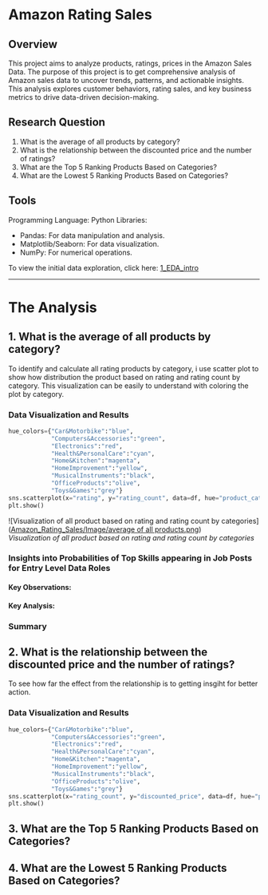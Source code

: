 # Amazon Rating Sales

## Overview
This project aims to analyze products, ratings, prices in the Amazon Sales Data. The purpose of this project is to get comprehensive analysis of Amazon sales data to uncover trends, patterns, and actionable insights. This analysis explores customer behaviors, rating sales, and key business metrics to drive data-driven decision-making.

## Research Question
1. What is the average of all products by category?
2. What is the relationship between the discounted price and the number of ratings?
3. What are the Top 5 Ranking Products Based on Categories?
4. What are the Lowest 5 Ranking Products Based on Categories?

## Tools
Programming Language: Python
Libraries:
  - Pandas: For data manipulation and analysis.
  - Matplotlib/Seaborn: For data visualization.
  - NumPy: For numerical operations.

To view the initial data exploration, click here:
[1_EDA_intro](Python_Data_Project/3_Project/1_EDA_intro.ipynb)

---

# The Analysis
## 1. What is the average of all products by category?
To identify and calculate all rating products by category, i use scatter plot to show how distribution the product based on rating and rating count by category. This visualization can be easily to understand with coloring the plot by category.
### Data Visualization and Results
```python
hue_colors={"Car&Motorbike":"blue", 
            "Computers&Accessories":"green",
            "Electronics":"red",
            "Health&PersonalCare":"cyan",
            "Home&Kitchen":"magenta",
            "HomeImprovement":"yellow",
            "MusicalInstruments":"black",
            "OfficeProducts":"olive",
            "Toys&Games":"grey"}
sns.scatterplot(x="rating", y="rating_count", data=df, hue="product_category", palette=hue_colors)
plt.show()
```
![Visualization of all product based on rating and rating count by categories]([Amazon_Rating_Sales/Image/average of all products.png](https://github.com/ArrofiFahmi/Amazon_Rating_Sales/blob/main/Images/average%20of%20all%20products%20.png))
<br> *Visualization of all product based on rating and rating count by categories*
  
### Insights into Probabilities of Top Skills appearing in Job Posts for Entry Level Data Roles
#### Key Observations:
#### Key Analysis:
### Summary

## 2. What is the relationship between the discounted price and the number of ratings?
To see how far the effect from the relationship is to getting insgiht for better action.
### Data Visualization and Results
```python
hue_colors={"Car&Motorbike":"blue", 
            "Computers&Accessories":"green",
            "Electronics":"red",
            "Health&PersonalCare":"cyan",
            "Home&Kitchen":"magenta",
            "HomeImprovement":"yellow",
            "MusicalInstruments":"black",
            "OfficeProducts":"olive",
            "Toys&Games":"grey"}
sns.scatterplot(x="rating_count", y="discounted_price", data=df, hue="product_category", palette=hue_colors)
plt.show()
```
## 3. What are the Top 5 Ranking Products Based on Categories?
## 4. What are the Lowest 5 Ranking Products Based on Categories?
